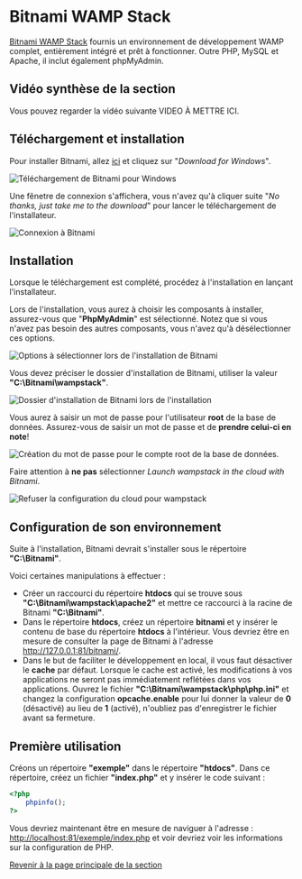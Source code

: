 # Bitnami WAMP Stack

[Bitnami WAMP Stack](https://bitnami.com/stack/wamp) fournis un environnement de développement WAMP complet, entièrement intégré et prêt à fonctionner. Outre PHP, MySQL et Apache, il inclut également phpMyAdmin.

## Vidéo synthèse de la section

Vous pouvez regarder la vidéo suivante VIDEO À METTRE ICI.

## Téléchargement et installation

Pour installer Bitnami, allez [ici](https://bitnami.com/stack/wamp/installer) et cliquez sur "_Download for Windows_".

![Téléchargement de Bitnami pour Windows](../images/download-for-windows-bitnami.PNG)

Une fênetre de connexion s'affichera, vous n'avez qu'à cliquer suite "_No thanks, just take me to the download_" pour lancer le téléchargement de l'installateur.

![Connexion à Bitnami](../images/connexion-bitnami.PNG)

## Installation

Lorsque le téléchargement est complété, procédez à l'installation en lançant l'installateur.

Lors de l'installation, vous aurez à choisir les composants à installer, assurez-vous que "__PhpMyAdmin__" est sélectionné. Notez que si vous n'avez pas besoin des autres composants, vous n'avez qu'à désélectionner ces options.

![Options à sélectionner lors de l'installation de Bitnami](../images/options-installation-bitnami.PNG)

Vous devez préciser le dossier d'installation de Bitnami, utiliser la valeur __"C:\Bitnami\wampstack"__.

![Dossier d'installation de Bitnami lors de l'installation](../images/dossier-installation-bitnami.PNG)

Vous aurez à saisir un mot de passe pour l'utilisateur __root__ de la base de données. Assurez-vous de saisir un mot de passe et de __prendre celui-ci en note__!

![Création du mot de passe pour le compte root de la base de données.](../images/creation-pw-root.PNG)

Faire attention à __ne pas__ sélectionner _Launch wampstack in the cloud with Bitnami_.

![Refuser la configuration du cloud pour wampstack](../images/cloud-wampstack.PNG)

## Configuration de son environnement

Suite à l'installation, Bitnami devrait s'installer sous le répertoire __"C:\Bitnami"__.

Voici certaines manipulations à effectuer :

- Créer un raccourci du répertoire __htdocs__ qui se trouve sous __"C:\Bitnami\wampstack\apache2"__ et mettre ce raccourci à la racine de Bitnami __"C:\Bitnami\"__.
- Dans le répertoire __htdocs__, créez un répertoire __bitnami__ et y insérer le contenu de base du répertoire __htdocs__ à l'intérieur. Vous devriez être en mesure de consulter la page de Bitnami à l'adresse <http://127.0.0.1:81/bitnami/>.
- Dans le but de faciliter le développement en local, il vous faut désactiver le __cache__ par défaut. Lorsque le cache est activé, les modifications à vos applications ne seront pas immédiatement reflétées dans vos applications. Ouvrez le fichier __"C:\Bitnami\wampstack\php\php.ini"__ et changez la configuration __opcache.enable__ pour lui donner la valeur de __0__ (désactivé) au lieu de __1__ (activé), n'oubliez pas d'enregistrer le fichier avant sa fermeture.

## Première utilisation

Créons un répertoire __"exemple"__ dans le répertoire __"htdocs"__. Dans ce répertoire, créez un fichier __"index.php"__ et y insérer le code suivant :

``` php
<?php
    phpinfo();
?>
```

Vous devriez maintenant être en mesure de naviguer à l'adresse : <http://localhost:81/exemple/index.php> et voir devriez voir  les informations sur la configuration de PHP.

[Revenir à la page principale de la section](README.md)
